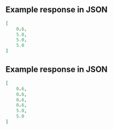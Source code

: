 ## Example response in JSON

```json
[
    0.6, 
    5.0, 
    5.0, 
    5.0
]
```

## Example response in JSON

```json
[
    0.6, 
    0.6, 
    0.6, 
    0.6, 
    5.0, 
    5.0
]
```

